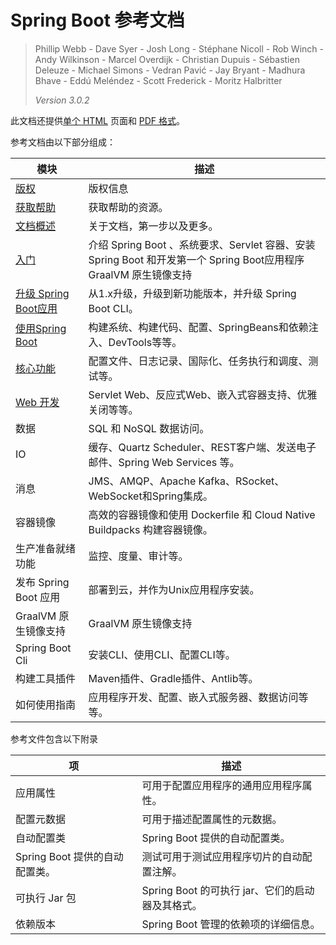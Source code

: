 # Spring Boot 参考文档

> Phillip Webb - Dave Syer - Josh Long - Stéphane Nicoll - Rob Winch - Andy Wilkinson - Marcel Overdijk - Christian Dupuis - Sébastien Deleuze - Michael Simons - Vedran Pavić - Jay Bryant - Madhura Bhave - Eddú Meléndez - Scott Frederick - Moritz Halbritter
>
> *Version 3.0.2*

此文档还提供[单个 HTML](https://docs.spring.io/spring-boot/docs/3.0.2/reference/htmlsingle/) 页面和 [PDF 格式](https://docs.spring.io/spring-boot/docs/3.0.2/reference/pdf/spring-boot-reference.pdf)。 

参考文档由以下部分组成：

| 模块                                 | 描述                                                         |
|------------------------------------| ------------------------------------------------------------ |
| [版权](./legal.md)                   | 版权信息                                                     |
| [获取帮助](./getting-help.md)          | 获取帮助的资源。                                             |
| [文档概述](./documentation.md)         | 关于文档，第一步以及更多。                                   |
| [入门](./getting-started.md)         | 介绍 Spring Boot 、系统要求、Servlet 容器、安装 Spring Boot 和开发第一个 Spring Boot应用程序GraalVM 原生镜像支持 |
| [升级 Spring Boot应用](./upgrading.md) | 从1.x升级，升级到新功能版本，并升级 Spring Boot CLI。        |
| [使用Spring Boot](./using.md)        | 构建系统、构建代码、配置、SpringBeans和依赖注入、DevTools等等。 |
| [核心功能](./features.md)              | 配置文件、日志记录、国际化、任务执行和调度、测试等。         |
| [Web 开发](./web.md)                 | Servlet Web、反应式Web、嵌入式容器支持、优雅关闭等等。       |
| 数据                                 | SQL 和 NoSQL 数据访问。                                      |
| IO                                 | 缓存、Quartz Scheduler、REST客户端、发送电子邮件、Spring Web Services 等。 |
| 消息                                 | JMS、AMQP、Apache Kafka、RSocket、WebSocket和Spring集成。    |
| 容器镜像                               | 高效的容器镜像和使用 Dockerfile 和 Cloud Native Buildpacks 构建容器镜像。 |
| 生产准备就绪功能                           | 监控、度量、审计等。                                         |
| 发布 Spring Boot 应用                  | 部署到云，并作为Unix应用程序安装。                           |
| GraalVM 原生镜像支持                     | GraalVM 原生镜像支持                                         |
| Spring Boot Cli                    | 安装CLI、使用CLI、配置CLI等。                                |
| 构建工具插件                             | Maven插件、Gradle插件、Antlib等。                            |
| 如何使用指南                             | 应用程序开发、配置、嵌入式服务器、数据访问等等。             |

参考文件包含以下附录

| 项                             | 描述                                             |
| ------------------------------ | ------------------------------------------------ |
| 应用属性                       | 可用于配置应用程序的通用应用程序属性。           |
| 配置元数据                     | 可用于描述配置属性的元数据。                     |
| 自动配置类                     | Spring Boot 提供的自动配置类。                   |
| Spring Boot 提供的自动配置类。 | 测试可用于测试应用程序切片的自动配置注解。       |
| 可执行 Jar 包                  | Spring Boot 的可执行 jar、它们的启动器及其格式。 |
| 依赖版本                       | Spring Boot 管理的依赖项的详细信息。             |

